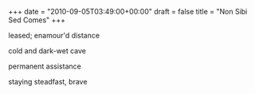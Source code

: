 +++
date = "2010-09-05T03:49:00+00:00"
draft = false
title = "Non Sibi Sed Comes"
+++
<p>leased; enamour'd distance</p>&#13;
<p>cold and dark-wet cave</p>&#13;
<p>permanent assistance</p>&#13;
<p>staying steadfast, brave</p> 
